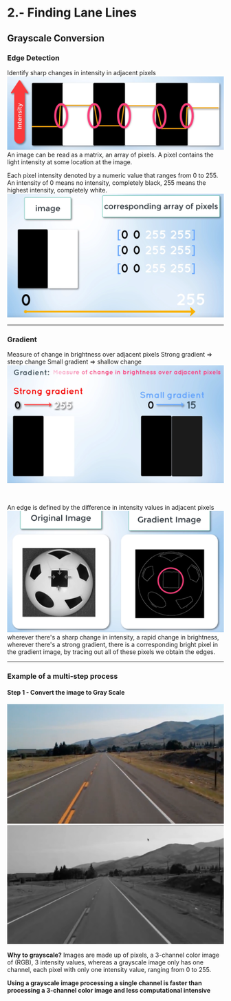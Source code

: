 # 2.- Finding Lane Lines
## Grayscale Conversion
### Edge Detection
Identify sharp changes in intensity in adjacent pixels
![edge_detection](/computer-vision/static/MD/edge_detection.png)
An image can be read as a matrix, an array of pixels.
A pixel contains the light intensity at some location at the image.

Each pixel intensity denoted by a numeric value that ranges from 0 to 255.
An intensity of 0 means no intensity, completely black,
255 means the highest intensity, completely white.
![pixel_intensity](/computer-vision/static/MD/pixel_intensity.png)

---

### Gradient
Measure of change in brightness over adjacent pixels
Strong gradient => steep change
Small gradient => shallow change
![image](/computer-vision/static/MD/gradient.png)

<br>

An edge is defined by the difference in intensity values in adjacent pixels 
![image](/computer-vision/static/MD/original-to-gradient.png)
wherever there's a sharp change in intensity, a rapid change in brightness, wherever there's a strong gradient, there is a corresponding bright pixel in the gradient image, by tracing out all of these pixels we obtain the edges.

---

### Example of a multi-step process
#### Step 1 - Convert the image to Gray Scale
![image](/computer-vision/static/test_lane_02.png)
![image](/computer-vision/static/MD/original-to-gray-scale.png)

**Why to grayscale?**
Images are made up of pixels, a 3-channel color image of (RGB), 3 intensity values, whereas a grayscale image only has one channel, each pixel with only one intensity value, ranging from 0 to 255.

**Using a grayscale image processing a single channel is faster than processing a 3-channel color image and less computational intensive**